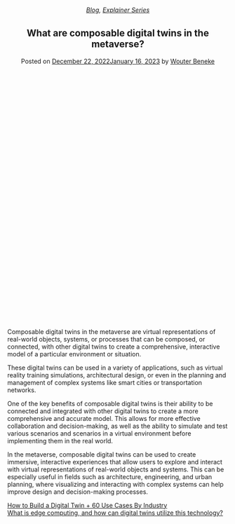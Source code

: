 
<article class="post-12193 post type-post status-publish format-standard has-post-thumbnail hentry category-blog category-explainer-series tag-composable-digital-twins tag-digital-twins" id="post-12193">
<div class="article-inner">
<header class="entry-header">
<div class="entry-header-text entry-header-text-top text-center">
<h6 class="entry-category is-xsmall"><a href="https://xmpro.com/category/blog/" rel="category tag">Blog</a>, <a href="https://xmpro.com/category/blog/explainer-series/" rel="category tag">Explainer Series</a></h6><h1 class="entry-title">What are composable digital twins in the metaverse?</h1><div class="entry-divider is-divider small"></div>
<div class="entry-meta uppercase is-xsmall">
<span class="posted-on">Posted on <a href="https://xmpro.com/what-are-composable-digital-twins-in-the-metaverse/" rel="bookmark"><time class="entry-date published" datetime="2022-12-22T01:31:42+00:00">December 22, 2022</time><time class="updated" datetime="2023-01-16T07:15:04+00:00">January 16, 2023</time></a></span> <span class="byline">by <span class="meta-author vcard"><a class="url fn n" href="https://xmpro.com/author/wbeneke/">Wouter Beneke</a></span></span> </div>
</div>
</header>
<div class="entry-content single-page">
<div class="banner has-hover" id="banner-985063719">
<div class="banner-inner fill">
<div class="banner-bg fill">
<div class="bg fill bg-fill"></div>
</div>
<div class="banner-layers container">
<div class="fill banner-link"></div>
<div class="text-box banner-layer x50 md-x50 lg-x50 y50 md-y50 lg-y50 res-text" id="text-box-1581402597">
<div class="text-box-content text dark">
<div class="text-inner text-center">
</div>
</div>
<style>
#text-box-1581402597 {
  width: 60%;
}
#text-box-1581402597 .text-box-content {
  font-size: 100%;
}
</style>
</div>
</div>
</div>
<style>
#banner-985063719 {
  padding-top: 233px;
}
#banner-985063719 .bg.bg-loaded {
  background-image: url(https://xmpro.com/wp-content/uploads/2022/12/What-Are-Composable-Digital-Twins-In-the-Metaverse-1024x576.jpg);
}
@media (min-width:550px) {
  #banner-985063719 {
    padding-top: 500px;
  }
}
</style>
</div>
<div class="gap-element clearfix" id="gap-204373070" style="display:block; height:auto;">
<style>
#gap-204373070 {
  padding-top: 30px;
}
</style>
</div>
<p>Composable digital twins in the metaverse are virtual representations of real-world objects, systems, or processes that can be composed, or connected, with other digital twins to create a comprehensive, interactive model of a particular environment or situation.</p>
<p>These digital twins can be used in a variety of applications, such as virtual reality training simulations, architectural design, or even in the planning and management of complex systems like smart cities or transportation networks.</p>
<p>One of the key benefits of composable digital twins is their ability to be connected and integrated with other digital twins to create a more comprehensive and accurate model. This allows for more effective collaboration and decision-making, as well as the ability to simulate and test various scenarios and scenarios in a virtual environment before implementing them in the real world.</p>
<p>In the metaverse, composable digital twins can be used to create immersive, interactive experiences that allow users to explore and interact with virtual representations of real-world objects and systems. This can be especially useful in fields such as architecture, engineering, and urban planning, where visualizing and interacting with complex systems can help improve design and decision-making processes.</p>
<div class="blog-share text-center"><div class="is-divider medium"></div><div class="social-icons share-icons share-row relative"><a aria-label="Share on WhatsApp" class="icon button circle is-outline tooltip whatsapp show-for-medium" data-action="share/whatsapp/share" href="whatsapp://send?text=What%20are%20composable%20digital%20twins%20in%20the%20metaverse%3F - https://xmpro.com/what-are-composable-digital-twins-in-the-metaverse/" title="Share on WhatsApp"><i class="icon-whatsapp"></i></a><a aria-label="Share on Facebook" class="icon button circle is-outline tooltip facebook" data-label="Facebook" href="https://www.facebook.com/sharer.php?u=https://xmpro.com/what-are-composable-digital-twins-in-the-metaverse/" onclick="window.open(this.href,this.title,'width=500,height=500,top=300px,left=300px'); return false;" rel="noopener nofollow" target="_blank" title="Share on Facebook"><i class="icon-facebook"></i></a><a aria-label="Share on Twitter" class="icon button circle is-outline tooltip twitter" href="https://twitter.com/share?url=https://xmpro.com/what-are-composable-digital-twins-in-the-metaverse/" onclick="window.open(this.href,this.title,'width=500,height=500,top=300px,left=300px'); return false;" rel="noopener nofollow" target="_blank" title="Share on Twitter"><i class="icon-twitter"></i></a><a aria-label="Email to a Friend" class="icon button circle is-outline tooltip email" href="/cdn-cgi/l/email-protection#b48bc7c1d6ded1d7c089e3dcd5c0918684d5c6d1918684d7dbd9c4dbc7d5d6d8d1918684d0ddd3ddc0d5d8918684c0c3dddac7918684ddda918684c0dcd1918684d9d1c0d5c2d1c6c7d19187f292d6dbd0cd89f7dcd1d7df918684c0dcddc7918684dbc1c09187f5918684dcc0c0c4c79187f59186f29186f2ccd9c4c6db9ad7dbd99186f2c3dcd5c099d5c6d199d7dbd9c4dbc7d5d6d8d199d0ddd3ddc0d5d899c0c3dddac799ddda99c0dcd199d9d1c0d5c2d1c6c7d19186f2" rel="nofollow" title="Email to a Friend"><i class="icon-envelop"></i></a><a aria-label="Pin on Pinterest" class="icon button circle is-outline tooltip pinterest" href="https://pinterest.com/pin/create/button?url=https://xmpro.com/what-are-composable-digital-twins-in-the-metaverse/&amp;media=https://xmpro.com/wp-content/uploads/2022/12/What-Are-Composable-Digital-Twins-In-the-Metaverse-1024x576.jpg&amp;description=What%20are%20composable%20digital%20twins%20in%20the%20metaverse%3F" onclick="window.open(this.href,this.title,'width=500,height=500,top=300px,left=300px'); return false;" rel="noopener nofollow" target="_blank" title="Pin on Pinterest"><i class="icon-pinterest"></i></a><a aria-label="Share on LinkedIn" class="icon button circle is-outline tooltip linkedin" href="https://www.linkedin.com/shareArticle?mini=true&amp;url=https://xmpro.com/what-are-composable-digital-twins-in-the-metaverse/&amp;title=What%20are%20composable%20digital%20twins%20in%20the%20metaverse%3F" onclick="window.open(this.href,this.title,'width=500,height=500,top=300px,left=300px'); return false;" rel="noopener nofollow" target="_blank" title="Share on LinkedIn"><i class="icon-linkedin"></i></a></div></div></div>
<nav class="navigation-post" id="nav-below" role="navigation">
<div class="flex-row next-prev-nav bt bb">
<div class="flex-col flex-grow nav-prev text-left">
<div class="nav-previous"><a href="https://xmpro.com/how-to-build-a-digital-twin-60-use-cases-by-industry/" rel="prev"><span class="hide-for-small"><i class="icon-angle-left"></i></span> How to Build a Digital Twin + 60 Use Cases By Industry</a></div>
</div>
<div class="flex-col flex-grow nav-next text-right">
<div class="nav-next"><a href="https://xmpro.com/what-is-edge-computing-and-how-can-digital-twins-utilize-this-technology/" rel="next">What is edge computing, and how can digital twins utilize this technology? <span class="hide-for-small"><i class="icon-angle-right"></i></span></a></div> </div>
</div>
</nav>
</div>
</article>
<div class="comments-area" id="comments">
</div>
